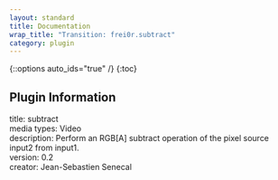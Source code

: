 ```yaml
---
layout: standard
title: Documentation
wrap_title: "Transition: frei0r.subtract"
category: plugin
---
```

{::options auto_ids="true" /}
{:toc}

## Plugin Information

title: subtract  
media types:
Video  
description: Perform an RGB[A] subtract operation of the pixel source input2 from input1.  
version: 0.2  
creator: Jean-Sebastien Senecal  
